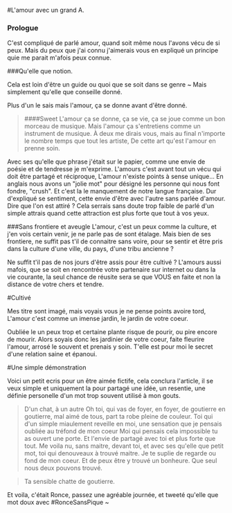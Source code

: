 #L'amour avec un grand A.


### Prologue

C'est compliqué de parlé amour, quand soit même nous l'avons vécu de si peux. Mais du peux que j'ai connu j'aimerais vous en expliqué un principe quie me parait m'afois peux connue.


###Qu'elle que notion.

Cela est loin d'être un guide ou quoi que se soit dans se genre ~
Mais simplement qu'elle que conseille donné.

Plus d'un le sais mais l'amour, ça se donne avant d'être donné.

>####Sweet
>L'amour ça se donne, ça se vie, ça se joue comme un bon morceau de musique.
>Mais l'amour ça s'entretiens comme un instrument de musique. 
>À deux me dirais vous, mais au final n'importe le nombre temps que tout les artiste,
>De cette art qu'est l'amour en prenne soin.

Avec ses qu'elle que phrase j'était sur le papier, comme une envie de poésie et de tendresse je m'exprime.
L'amours c'est avant tout un vécu qui doit être partagé et réciproque, L'amour n'existe points à sense unique...
En anglais nous avons un "jolie mot" pour désigné les personne qui nous font fondre, "crush".
Et c'est la le manquement de notre langue française. Dur d'expliqué se sentiment, cette envie d'être avec l'autre sans parlée d'amour. Dire que l'on est attiré ? Cela serrais sans doute trop faible de parlé d'un simple attrais quand cette attraction est plus forte que tout à vos yeux.

###Sans frontiere et aveugle
L'amour, c'est un peux comme la culture, et j'en vois certain venir, je ne parle pas de sont étalage.
Mais bien de ses frontiere, ne suffit pas t'il de connaitre sans voire, pour se sentir et être pris dans la culture d'une ville, du pays, d'une tribu ancienne ?

Ne suffit t'il pas de nos jours d'être assis pour être cultivé ? L'amours aussi mafois, que se soit en rencontrée votre partenaire sur internet ou dans la vie courante, la seul chance de réusite sera se que VOUS en faite et non la distance de votre chers et tendre.

#Cultivé

Mes titre sont imagé, mais voyais vous je ne pense points avoire tord, L'amour c'est comme un imense jardin, le jardin de votre coeur.

Oubliée le un peux trop et certaine plante risque de pourir, ou pire encore de mourir.
Alors soyais donc les jardinier de votre coeur, faite fleurire l'amour, arrosé le souvent et prenais y soin.
T'elle est pour moi le secret d'une relation saine et épanoui.


#Une simple démonstration

Voici un petit ecris pour un être aimée fictife, cela conclura l'article, il se veux simple et uniquement la pour partagé une idée, un resentie, une définie personelle d'un mot trop souvent utilisé à mon gouts.

>D'un chat, à un autre
> Oh toi, qui vas de foyer, en foyer, de goutierre en goutierre, mal aimé de tous, part ta robe pleine de couleur.
>Toi qui d'un simple miaulement reveille en moi, une sensation que je pensais oubliée au tréfond de mon coeur
>Moi qui pensais cela impossible tu as ouvert une porte. Et l'envie de partagé avec toi et plus forte que tout.
>Me voila nu, sans maitre, devant toi, et avec ses qu'elle que petit mot, toi qui denouveaux à trouvé maitre.
>Je te suplie de regarde ou fond de mon coeur. Et de peux être y trouvé un bonheure. Que seul nous deux pouvons trouvé.

>Ta sensible chatte de goutierre.


Et voila, c'était Ronce, passez une agréable journée, et tweeté qu'elle que mot doux avec #RonceSansPique ~